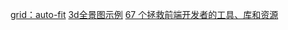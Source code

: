 [grid：auto-fit](https://medium.freecodecamp.org/how-to-make-your-html-responsive-by-adding-a-single-line-of-css-2a62de81e431)
[3d全景图示例](http://blog.mastermaps.com/2014/01/photo-spheres-with-threejs.html)
[67 个拯救前端开发者的工具、库和资源](https://zcfy.cc/article/67-useful-tools-libraries-and-resources-for-saving-your-time-as-a-web-developer)
